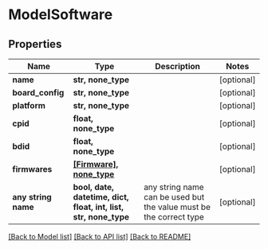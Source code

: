 # ModelSoftware


## Properties
Name | Type | Description | Notes
------------ | ------------- | ------------- | -------------
**name** | **str, none_type** |  | [optional] 
**board_config** | **str, none_type** |  | [optional] 
**platform** | **str, none_type** |  | [optional] 
**cpid** | **float, none_type** |  | [optional] 
**bdid** | **float, none_type** |  | [optional] 
**firmwares** | [**[Firmware], none_type**](Firmware.md) |  | [optional] 
**any string name** | **bool, date, datetime, dict, float, int, list, str, none_type** | any string name can be used but the value must be the correct type | [optional]

[[Back to Model list]](../README.md#documentation-for-models) [[Back to API list]](../README.md#documentation-for-api-endpoints) [[Back to README]](../README.md)


